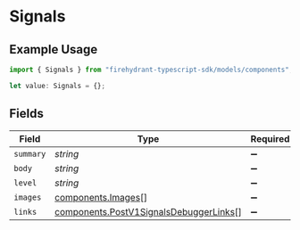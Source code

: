 # Signals

## Example Usage

```typescript
import { Signals } from "firehydrant-typescript-sdk/models/components";

let value: Signals = {};
```

## Fields

| Field                                                                                            | Type                                                                                             | Required                                                                                         | Description                                                                                      |
| ------------------------------------------------------------------------------------------------ | ------------------------------------------------------------------------------------------------ | ------------------------------------------------------------------------------------------------ | ------------------------------------------------------------------------------------------------ |
| `summary`                                                                                        | *string*                                                                                         | :heavy_minus_sign:                                                                               | N/A                                                                                              |
| `body`                                                                                           | *string*                                                                                         | :heavy_minus_sign:                                                                               | N/A                                                                                              |
| `level`                                                                                          | *string*                                                                                         | :heavy_minus_sign:                                                                               | N/A                                                                                              |
| `images`                                                                                         | [components.Images](../../models/components/images.md)[]                                         | :heavy_minus_sign:                                                                               | N/A                                                                                              |
| `links`                                                                                          | [components.PostV1SignalsDebuggerLinks](../../models/components/postv1signalsdebuggerlinks.md)[] | :heavy_minus_sign:                                                                               | N/A                                                                                              |